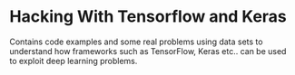 # Hacking With Tensorflow and Keras

Contains code examples and some real problems using data sets to understand
how frameworks such as TensorFlow, Keras etc.. can be used to exploit deep learning problems.
